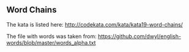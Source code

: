 ## Word Chains

The kata is listed here: http://codekata.com/kata/kata19-word-chains/

The file with words was taken from: https://github.com/dwyl/english-words/blob/master/words_alpha.txt